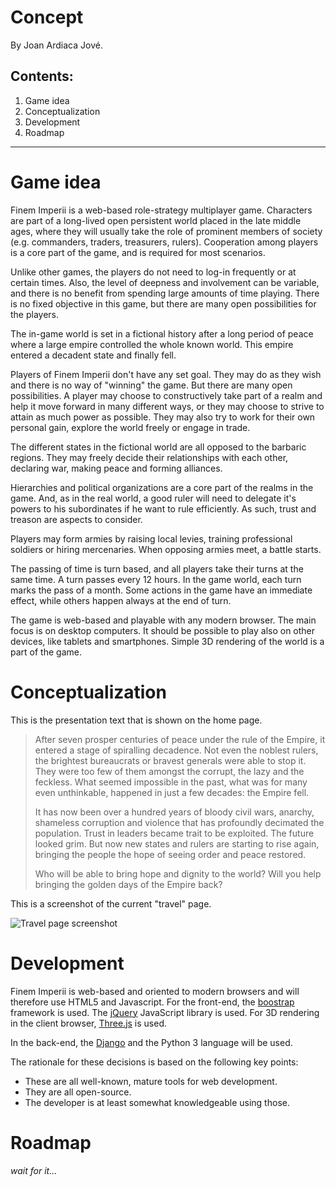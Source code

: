 
# Concept

By Joan Ardiaca Jové.

## Contents:
1. Game idea
2. Conceptualization
3. Development
4. Roadmap

---

# Game idea

Finem Imperii is a web-based role-strategy multiplayer game. Characters are part of a long-lived open persistent world
placed in the late middle ages, where they will usually take the role of prominent members of society (e.g. commanders, 
traders, treasurers, rulers). Cooperation among players is a core part of the game, and is required for most scenarios.

Unlike other games, the players do not need to log-in frequently or at certain times. Also, the level of deepness and
involvement can be variable, and there is no benefit from spending large amounts of time playing. There is no fixed
objective in this game, but there are many open possibilities for the players.

The in-game world is set in a fictional history after a long period of peace where a large empire controlled the whole
known world. This empire entered a decadent state and finally fell.

Players of Finem Imperii don't have any set goal. They may do as they wish and there is no way of "winning" the game.
But there are many open possibilities. A player may choose to constructively take part of a realm and help it move
forward in many different ways, or they may choose to strive to attain as much power as possible. They may also try
to work for their own personal gain, explore the world freely or engage in trade.

The different states in the fictional world are all opposed to the barbaric regions. They may freely decide their
relationships with each other, declaring war, making peace and forming alliances.

Hierarchies and political organizations are a core part of the realms in the game. And, as in the real world, a good
ruler will need to delegate it's powers to his subordinates if he want to rule efficiently. As such, trust and treason
are aspects to consider.

Players may form armies by raising local levies, training professional soldiers or hiring mercenaries. When opposing
armies meet, a battle starts.

The passing of time is turn based, and all players take their turns at the same time. A turn passes every 12 hours.
In the game world, each turn marks the pass of a month. Some actions in the game have an immediate effect, while others
happen always at the end of turn.

The game is web-based and playable with any modern browser. The main focus is on desktop computers. It should be
possible to play also on other devices, like tablets and smartphones. Simple 3D rendering of the world is a part of the
game.

# Conceptualization

This is the presentation text that is shown on the home page.

> After seven prosper centuries of peace under the rule of the Empire, it entered a stage of spiralling decadence. Not 
even the noblest rulers, the brightest bureaucrats or bravest generals were able to stop it. They were too few of them 
amongst the corrupt, the lazy and the feckless. What seemed impossible in the past, what was for many even unthinkable, 
happened in just a few decades: the Empire fell.
>
> It has now been over a hundred years of bloody civil wars, anarchy, shameless corruption and violence that has 
profoundly decimated the population. Trust in leaders became trait to be exploited. The future looked grim. But now new 
states and rulers are starting to rise again, bringing the people the hope of seeing order and peace restored.
>
> Who will be able to bring hope and dignity to the world? Will you help bringing the golden days of the Empire back?

This is a screenshot of the current "travel" page.

![Travel page screenshot](https://github.com/jardiacaj/finem_imperii/raw/master/docs/screenshot-travel-2017-03-07.png "Travel page screenshot")

# Development

Finem Imperii is web-based and oriented to modern browsers and will therefore use HTML5 and Javascript. For the 
front-end, the [boostrap][1] framework is used. The [jQuery][2] JavaScript library is used. For 3D rendering in the 
client browser, [Three.js][3] is used.

In the back-end, the [Django][4] and the Python 3 language will be used.

The rationale for these decisions is based on the following key points:
 - These are all well-known, mature tools for web development.
 - They are all open-source.
 - The developer is at least somewhat knowledgeable using those.

# Roadmap

*wait for it...*


[1]: https://getboostrap.com
[2]: https://jquery.com
[3]: https://threejs.org
[4]: https://www.djangoproject.com
